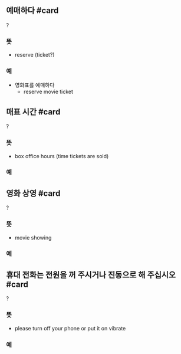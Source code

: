 ## 예매하다 #card
?
### 뜻
- reserve (ticket?)
### 예
- 영화표를 예매하다
	- reserve movie ticket
<!--SR:!2024-10-14,40,290-->

## 매표 시간 #card
?
### 뜻
- box office hours (time tickets are sold)
### 예
<!--SR:!2024-09-14,4,210-->

## 영화 상영 #card
?
### 뜻
- movie showing
### 예
<!--SR:!2024-09-12,2,170-->

## 휴대 전화는 전원을 꺼 주시거나 진동으로 해 주십시오 #card
?
### 뜻
- please turn off your phone or put it on vibrate
### 예
<!--SR:!2024-09-17,9,250-->


